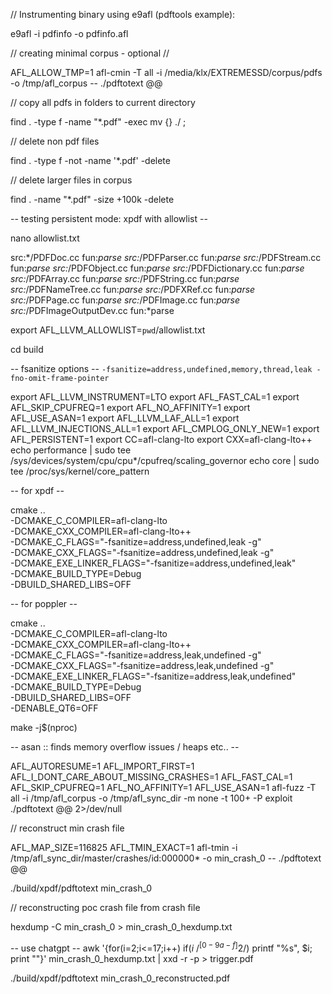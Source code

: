 // Instrumenting binary using e9afl (pdftools example):

e9afl -i pdfinfo -o pdfinfo.afl

// creating minimal corpus - optional //

AFL_ALLOW_TMP=1 afl-cmin -T all -i /media/klx/EXTREMESSD/corpus/pdfs -o /tmp/afl_corpus -- ./pdftotext @@

// copy all pdfs in folders to current directory

find . -type f -name "*.pdf" -exec mv {} ./ \;

// delete non pdf files

find . -type f -not -name '*.pdf' -delete

// delete larger files in corpus

find . -name "*.pdf" -size +100k -delete

-- testing persistent mode: xpdf with allowlist --

nano allowlist.txt

src:*/PDFDoc.cc
fun:*parse
src:*/PDFParser.cc
fun:*parse
src:*/PDFStream.cc
fun:*parse
src:*/PDFObject.cc
fun:*parse
src:*/PDFDictionary.cc
fun:*parse
src:*/PDFArray.cc
fun:*parse
src:*/PDFString.cc
fun:*parse
src:*/PDFNameTree.cc
fun:*parse
src:*/PDFXRef.cc
fun:*parse
src:*/PDFPage.cc
fun:*parse
src:*/PDFImage.cc
fun:*parse
src:*/PDFImageOutputDev.cc
fun:*parse

export AFL_LLVM_ALLOWLIST=`pwd`/allowlist.txt

cd build

-- fsanitize options --
`-fsanitize=address,undefined,memory,thread,leak -fno-omit-frame-pointer`

export AFL_LLVM_INSTRUMENT=LTO
export AFL_FAST_CAL=1
export AFL_SKIP_CPUFREQ=1
export AFL_NO_AFFINITY=1
export AFL_USE_ASAN=1
export AFL_LLVM_LAF_ALL=1
export AFL_LLVM_INJECTIONS_ALL=1
export AFL_CMPLOG_ONLY_NEW=1
export AFL_PERSISTENT=1
export CC=afl-clang-lto
export CXX=afl-clang-lto++
echo performance | sudo tee /sys/devices/system/cpu/cpu*/cpufreq/scaling_governor
echo core | sudo tee /proc/sys/kernel/core_pattern

-- for xpdf --

cmake .. \
    -DCMAKE_C_COMPILER=afl-clang-lto \
    -DCMAKE_CXX_COMPILER=afl-clang-lto++ \
    -DCMAKE_C_FLAGS="-fsanitize=address,undefined,leak -g" \
    -DCMAKE_CXX_FLAGS="-fsanitize=address,undefined,leak -g" \
    -DCMAKE_EXE_LINKER_FLAGS="-fsanitize=address,undefined,leak" \
    -DCMAKE_BUILD_TYPE=Debug \
    -DBUILD_SHARED_LIBS=OFF

-- for poppler --

cmake .. \
    -DCMAKE_C_COMPILER=afl-clang-lto \
    -DCMAKE_CXX_COMPILER=afl-clang-lto++ \
    -DCMAKE_C_FLAGS="-fsanitize=address,leak,undefined -g" \
    -DCMAKE_CXX_FLAGS="-fsanitize=address,leak,undefined -g" \
    -DCMAKE_EXE_LINKER_FLAGS="-fsanitize=address,leak,undefined" \
    -DCMAKE_BUILD_TYPE=Debug \
    -DBUILD_SHARED_LIBS=OFF \
    -DENABLE_QT6=OFF

make -j$(nproc)


-- asan :: finds memory overflow issues / heaps etc.. --

AFL_AUTORESUME=1 AFL_IMPORT_FIRST=1 AFL_I_DONT_CARE_ABOUT_MISSING_CRASHES=1 AFL_FAST_CAL=1 AFL_SKIP_CPUFREQ=1 AFL_NO_AFFINITY=1 AFL_USE_ASAN=1 afl-fuzz -T all -i /tmp/afl_corpus -o /tmp/afl_sync_dir -m none -t 100+ -P exploit ./pdftotext @@ 2>/dev/null

// reconstruct min crash file

AFL_MAP_SIZE=116825 AFL_TMIN_EXACT=1 afl-tmin -i /tmp/afl_sync_dir/master/crashes/id:000000* -o min_crash_0 -- ./pdftotext @@

./build/xpdf/pdftotext min_crash_0

// reconstructing poc crash file from crash file

hexdump -C min_crash_0 > min_crash_0_hexdump.txt

-- use chatgpt --
awk '{for(i=2;i<=17;i++) if($i ~ /^[0-9a-f]{2}$/) printf "%s", $i; print ""}' min_crash_0_hexdump.txt | xxd -r -p > trigger.pdf

./build/xpdf/pdftotext min_crash_0_reconstructed.pdf

